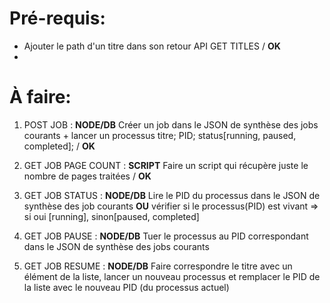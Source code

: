 Pré-requis:
===========
- Ajouter le path d'un titre dans son retour API GET TITLES / **OK**
- 

À faire:
========
1. POST JOB : **NODE/DB** Créer un job dans le JSON de synthèse des jobs courants + lancer un processus
    titre; PID; status[running, paused, completed]; / **OK**
2. GET JOB PAGE COUNT : **SCRIPT** Faire un script qui récupère juste le nombre de pages traitées / **OK**
3. GET JOB STATUS : **NODE/DB** Lire le PID du processus dans le JSON de synthèse des job courants **OU** vérifier si le processus(PID) est vivant => si oui [running], sinon[paused, completed]

4. GET JOB PAUSE : **NODE/DB** Tuer le processus au PID correspondant dans le JSON de synthèse des jobs courants
5. GET JOB RESUME : **NODE/DB** Faire correspondre le titre avec un élément de la liste, lancer un nouveau processus et remplacer le PID de la liste avec le nouveau PID (du processus actuel)
